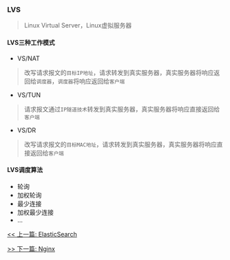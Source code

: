 ### LVS

> Linux Virtual Server，Linux虚拟服务器

#### LVS三种工作模式

* VS/NAT

> 改写请求报文的`目标IP地址`，请求转发到真实服务器，真实服务器将响应返回给`调度器`，`调度器`将响应返回给`客户端`

* VS/TUN

> 请求报文通过`IP隧道技术`转发到真实服务器，真实服务器将响应直接返回给`客户端`

* VS/DR

> 改写请求报文的`目标MAC地址`，请求转发到真实服务器，真实服务器将响应直接返回给`客户端`

#### LVS调度算法

* 轮询
* 加权轮询
* 最少连接
* 加权最少连接
* ...


[<< 上一篇: ElasticSearch](11-中间件/ElasticSearch.md)

[>> 下一篇: Nginx](11-中间件/Nginx.md)
